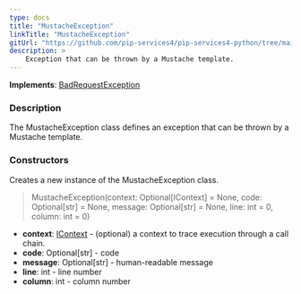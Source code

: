```yaml
---
type: docs
title: "MustacheException"
linkTitle: "MustacheException"
gitUrl: "https://github.com/pip-services4/pip-services4-python/tree/main/pip-services4-expressions-python"
description: > 
    Exception that can be thrown by a Mustache template.
---
```


**Implements**: [BadRequestException](../../../commons/errors/bad_request_exception)

### Description

The MustacheException class defines an exception that can be thrown by a Mustache template.

### Constructors
Creates a new instance of the MustacheException class.

> MustacheException(context: Optional[IContext] = None, code: Optional[str] = None, message: Optional[str] = None, line: int = 0, column: int = 0)

- **context**: [IContext](../../../components/context/icontext) - (optional) a context to trace execution through a call chain.
- **code**:  Optional[str] - code
- **message**:  Optional[str] - human-readable message
- **line**: int - line number
- **column**: int - column number
